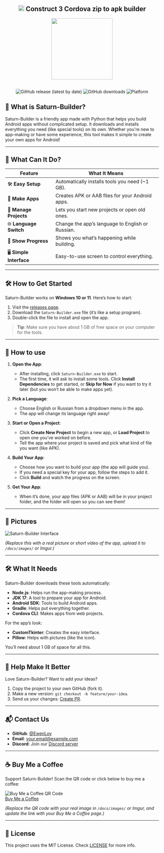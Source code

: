 ## <div align="center"><img width="20" height="20" alt="image" src="https://github.com/user-attachments/assets/cd085b32-5d66-4016-b691-272b6631c8b0" />  Construct 3 Cordova zip to apk builder 
   <div align="center"><img width="200" height="200" alt="" src="https://github.com/user-attachments/assets/b427cf12-2630-4aff-8d52-a465ac1397cf" />
<br>
<br>

![GitHub release (latest by date)](https://img.shields.io/github/v/release/EwenLoy/Saturn-Builder) ![GitHub downloads](https://img.shields.io/github/downloads/EwenLoy/Saturn-Builder/total) ![Platform](https://img.shields.io/badge/platform-Windows%2010%2F11-blue)


<div align="left">
 
## 📖 What is Saturn-Builder?

Saturn-Builder is a friendly app made with Python that helps you build Android apps without complicated setup. It downloads and installs everything you need (like special tools) on its own. Whether you're new to app-making or have some experience, this tool makes it simple to create your own apps for Android!

---

## 🌟 What Can It Do?

| Feature                  | What It Means                                    |
|--------------------------|--------------------------------------------------|
| 🛠️ **Easy Setup**        | Automatically installs tools you need (~1 GB).   |
| 📱 **Make Apps**          | Creates APK or AAB files for your Android apps.  |
| 📂 **Manage Projects**    | Lets you start new projects or open old ones.    |
| 🌐 **Language Switch**    | Change the app’s language to English or Russian. |
| 📜 **Show Progress**      | Shows you what’s happening while building.       |
| 🖥️ **Simple Interface**   | Easy-to-use screen to control everything.        |

---

## 🛠️ How to Get Started

Saturn-Builder works on **Windows 10 or 11**. Here’s how to start:

1. Visit the [releases page](https://github.com/EwenLoy/Saturn-Builder/releases/tag/main).
2. Download the `Saturn-Builder.exe` file (it’s like a setup program).
3. Double-click the file to install and open the app.

> **Tip**: Make sure you have about 1 GB of free space on your computer for the tools.

---

## 👀 How to use

1. **Open the App**:
   - After installing, click `Saturn-Builder.exe` to start.
   - The first time, it will ask to install some tools. Click **Install Dependencies** to get started, or **Skip for Now** if you want to try it later (but you won’t be able to make apps yet).

2. **Pick a Language**:
   - Choose English or Russian from a dropdown menu in the app.
   - The app will change its language right away!

3. **Start or Open a Project**:
   - Click **Create New Project** to begin a new app, or **Load Project** to open one you’ve worked on before.
   - Tell the app where your project is saved and pick what kind of file you want (like APK).

4. **Build Your App**:
   - Choose how you want to build your app (the app will guide you).
   - If you need a special key for your app, follow the steps to add it.
   - Click **Build** and watch the progress on the screen.

5. **Get Your App**:
   - When it’s done, your app files (APK or AAB) will be in your project folder, and the folder will open so you can see them!

---

## 📸 Pictures

![Saturn-Builder Interface](https://via.placeholder.com/600x300.png?text=Saturn+Builder+Interface+with+Language+Switcher)

*(Replace this with a real picture or short video of the app, upload it to `/docs/images/` or Imgur.)*

---

## 🛠️ What It Needs

Saturn-Builder downloads these tools automatically:
- **Node.js**: Helps run the app-making process.
- **JDK 17**: A tool to prepare your app for Android.
- **Android SDK**: Tools to build Android apps.
- **Gradle**: Helps put everything together.
- **Cordova CLI**: Makes apps from web projects.

For the app’s look:
- **CustomTkinter**: Creates the easy interface.
- **Pillow**: Helps with pictures (like the icon).

You’ll need about 1 GB of space for all this.

---

## 🤝 Help Make It Better

Love Saturn-Builder? Want to add your ideas?
1. Copy the project to your own GitHub (fork it).
2. Make a new version: `git checkout -b feature/your-idea`.
3. Send us your changes: [Create PR](https://github.com/EwenLoy/Saturn-Builder/pulls).

---

## 📬 Contact Us

- **GitHub**: [@EwenLoy](https://github.com/EwenLoy)
- **Email**: your.email@example.com
- **Discord**: Join our [Discord server](https://discord.gg/your-invite-link)

---

## ☕ Buy Me a Coffee

Support Saturn-Builder! Scan the QR code or click below to buy me a coffee:

![Buy Me a Coffee QR Code](https://via.placeholder.com/100x100.png?text=QR+Code)  
[<a href="https://www.buymeacoffee.com/YourUsername">Buy Me a Coffee</a>](https://www.buymeacoffee.com/YourUsername)

*(Replace the QR code with your real image in `/docs/images/` or Imgur, and update the link with your Buy Me a Coffee page.)*

---

## 📜 License

This project uses the MIT License. Check [LICENSE](LICENSE) for more info.
